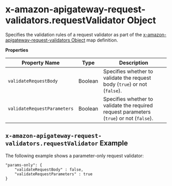 # x\-amazon\-apigateway\-request\-validators\.requestValidator Object<a name="api-gateway-swagger-extensions-request-validators.requestValidator"></a>

 Specifies the validation rules of a request validator as part of the [x\-amazon\-apigateway\-request\-validators Object](api-gateway-swagger-extensions-request-validators.md) map definition\.


**Properties**  

| Property Name | Type | Description | 
| --- | --- | --- | 
| `validateRequestBody` | Boolean |  Specifies whether to validate the request body \(`true`\) or not \(`false`\)\.   | 
| `validateRequestParameters` | Boolean |  Specifies whether to validate the required request parameters \(`true`\) or not \(`false`\)\.   | 

## `x-amazon-apigateway-request-validators.requestValidator` Example<a name="api-gateway-swagger-extensions-request-validators.requestValidator-example"></a>

 The following example shows a parameter\-only request validator:

```
"params-only": {
    "validateRequestBody" : false,
    "validateRequestParameters" : true
}
```